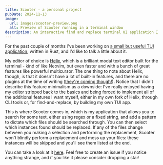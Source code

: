 ```yaml
---
title: Scooter - a personal project
pubDate: 2024-11-13
image:
  url: images/scooter-preview.png
  alt: Preview of Scooter running in a terminal window
description: An interactive find and replace terminal UI application I've been working on.
---
```


For the past couple of months I've been working on [a small but useful TUI application](https://github.com/thomasschafer/scooter), written in Rust, and I'd like to talk a little about it.

My editor of choice is [Helix](https://github.com/helix-editor/helix/), which is a brilliant modal text editor built for the terminal - kind of like Neovim, but even faster and with a bunch of great features like powerful multicursor. The one thing to note about Helix, though, is that it doesn't have a lot of built-in features, and there are no plugins at the time of writing ([they're coming though!](https://github.com/helix-editor/helix/discussions/3806)). Notice that I didn't describe this feature minimalism as a downside: I've really enjoyed having my editor stripped back to the basics and being forced to implement all of the additional features I want myself, either in my own fork of Helix, through CLI tools or, for find-and-replace, by building my own TUI app.

This is where Scooter comes in, which is my application that allows you to search for some text, either using regex or a fixed string, and add a pattern to dictate which files should be searched through. You can then select which instances found should be replaced. If any of the files change between you making a selection and performing the replacement, Scooter won't blindly perform a replacement and mess up your files: these instances will be skipped and you'll see them listed at the end.

You can take a look at it [here](https://github.com/thomasschafer/scooter). Feel free to create an issue if you notice anything strange, and if you like it please consider dropping a star!
